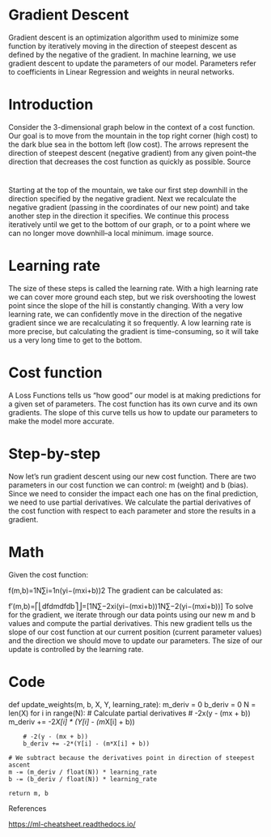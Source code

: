 # Gradient Descent
Gradient descent is an optimization algorithm used to minimize some function by iteratively moving in the direction of steepest descent as defined by the negative of the gradient. In machine learning, we use gradient descent to update the parameters of our model. Parameters refer to coefficients in Linear Regression and weights in neural networks.

# Introduction
Consider the 3-dimensional graph below in the context of a cost function. Our goal is to move from the mountain in the top right corner (high cost) to the dark blue sea in the bottom left (low cost). The arrows represent the direction of steepest descent (negative gradient) from any given point–the direction that decreases the cost function as quickly as possible. Source

#

Starting at the top of the mountain, we take our first step downhill in the direction specified by the negative gradient. Next we recalculate the negative gradient (passing in the coordinates of our new point) and take another step in the direction it specifies. We continue this process iteratively until we get to the bottom of our graph, or to a point where we can no longer move downhill–a local minimum. image source.

#

# Learning rate
The size of these steps is called the learning rate. With a high learning rate we can cover more ground each step, but we risk overshooting the lowest point since the slope of the hill is constantly changing. With a very low learning rate, we can confidently move in the direction of the negative gradient since we are recalculating it so frequently. A low learning rate is more precise, but calculating the gradient is time-consuming, so it will take us a very long time to get to the bottom.

# Cost function
A Loss Functions tells us “how good” our model is at making predictions for a given set of parameters. The cost function has its own curve and its own gradients. The slope of this curve tells us how to update our parameters to make the model more accurate.

# Step-by-step
Now let’s run gradient descent using our new cost function. There are two parameters in our cost function we can control: m (weight) and b (bias). Since we need to consider the impact each one has on the final prediction, we need to use partial derivatives. We calculate the partial derivatives of the cost function with respect to each parameter and store the results in a gradient.

# Math

Given the cost function:

f(m,b)=1N∑i=1n(yi−(mxi+b))2
The gradient can be calculated as:

f′(m,b)=⎡⎣dfdmdfdb⎤⎦=[1N∑−2xi(yi−(mxi+b))1N∑−2(yi−(mxi+b))]
To solve for the gradient, we iterate through our data points using our new m and b values and compute the partial derivatives. This new gradient tells us the slope of our cost function at our current position (current parameter values) and the direction we should move to update our parameters. The size of our update is controlled by the learning rate.

# Code

def update_weights(m, b, X, Y, learning_rate):
    m_deriv = 0
    b_deriv = 0
    N = len(X)
    for i in range(N):
        # Calculate partial derivatives
        # -2x(y - (mx + b))
        m_deriv += -2*X[i] * (Y[i] - (m*X[i] + b))

        # -2(y - (mx + b))
        b_deriv += -2*(Y[i] - (m*X[i] + b))

    # We subtract because the derivatives point in direction of steepest ascent
    m -= (m_deriv / float(N)) * learning_rate
    b -= (b_deriv / float(N)) * learning_rate

    return m, b
References

https://ml-cheatsheet.readthedocs.io/
